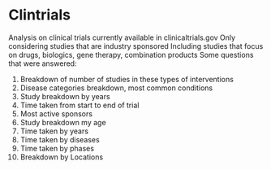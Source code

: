 # Clintrials
Analysis on clinical trials currently available in clinicaltrials.gov
Only considering studies that are industry sponsored
Including studies that focus on drugs, biologics, gene therapy, combination products
Some questions that were answered:
   1. Breakdown of number of studies in these types of interventions
   2. Disease categories breakdown, most common conditions
   3. Study breakdown by years
   4. Time taken from start to end of trial
   5. Most active sponsors
   6. Study breakdown my age
   7. Time taken by years
   8. Time taken by diseases
   9. Time taken by phases
   10. Breakdown by Locations
